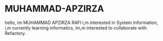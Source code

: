 # MUHAMMAD-APZIRZA
hello, im MUHAMMAD APZIRZA RAFI i,m interested in System Information, i,m currently learning informatics, im,m interested to collaborate with Refactory. 
